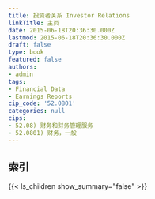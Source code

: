 ```yaml
---
title: 投资者关系 Investor Relations
linkTitle: 主页
date: 2015-06-18T20:36:30.000Z
lastmod: 2015-06-18T20:36:30.000Z
draft: false
type: book
featured: false
authors:
- admin
tags:
- Financial Data
- Earnings Reports
cip_code: '52.0801'
categories: null
cips:
- 52.08) 财务和财务管理服务
- 52.0801) 财务，一般
---
```


## 索引

{{< ls_children show_summary="false" >}}
